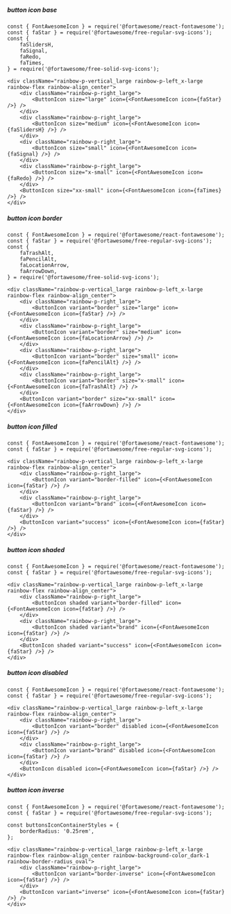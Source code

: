 ##### button icon base

    const { FontAwesomeIcon } = require('@fortawesome/react-fontawesome');
    const { faStar } = require('@fortawesome/free-regular-svg-icons');
    const {
        faSlidersH,
        faSignal,
        faRedo,
        faTimes,
    } = require('@fortawesome/free-solid-svg-icons');

    <div className="rainbow-p-vertical_large rainbow-p-left_x-large rainbow-flex rainbow-align_center">
        <div className="rainbow-p-right_large">
            <ButtonIcon size="large" icon={<FontAwesomeIcon icon={faStar} />} />
        </div>
        <div className="rainbow-p-right_large">
            <ButtonIcon size="medium" icon={<FontAwesomeIcon icon={faSlidersH} />} />
        </div>
        <div className="rainbow-p-right_large">
            <ButtonIcon size="small" icon={<FontAwesomeIcon icon={faSignal} />} />
        </div>
        <div className="rainbow-p-right_large">
            <ButtonIcon size="x-small" icon={<FontAwesomeIcon icon={faRedo} />} />
        </div>
        <ButtonIcon size="xx-small" icon={<FontAwesomeIcon icon={faTimes} />} />
    </div>


##### button icon border
    const { FontAwesomeIcon } = require('@fortawesome/react-fontawesome');
    const { faStar } = require('@fortawesome/free-regular-svg-icons');
    const {
        faTrashAlt,
        faPencilAlt,
        faLocationArrow,
        faArrowDown,
    } = require('@fortawesome/free-solid-svg-icons');

    <div className="rainbow-p-vertical_large rainbow-p-left_x-large rainbow-flex rainbow-align_center">
        <div className="rainbow-p-right_large">
            <ButtonIcon variant="border" size="large" icon={<FontAwesomeIcon icon={faStar} />} />
        </div>
        <div className="rainbow-p-right_large">
            <ButtonIcon variant="border" size="medium" icon={<FontAwesomeIcon icon={faLocationArrow} />} />
        </div>
        <div className="rainbow-p-right_large">
            <ButtonIcon variant="border" size="small" icon={<FontAwesomeIcon icon={faPencilAlt} />} />
        </div>
        <div className="rainbow-p-right_large">
            <ButtonIcon variant="border" size="x-small" icon={<FontAwesomeIcon icon={faTrashAlt} />} />
        </div>
        <ButtonIcon variant="border" size="xx-small" icon={<FontAwesomeIcon icon={faArrowDown} />} />
    </div>


##### button icon filled

    const { FontAwesomeIcon } = require('@fortawesome/react-fontawesome');
    const { faStar } = require('@fortawesome/free-regular-svg-icons');

    <div className="rainbow-p-vertical_large rainbow-p-left_x-large rainbow-flex rainbow-align_center">
        <div className="rainbow-p-right_large">
            <ButtonIcon variant="border-filled" icon={<FontAwesomeIcon icon={faStar} />} />
        </div>
        <div className="rainbow-p-right_large">
            <ButtonIcon variant="brand" icon={<FontAwesomeIcon icon={faStar} />} />
        </div>
        <ButtonIcon variant="success" icon={<FontAwesomeIcon icon={faStar} />} />
    </div>

##### button icon shaded

    const { FontAwesomeIcon } = require('@fortawesome/react-fontawesome');
    const { faStar } = require('@fortawesome/free-regular-svg-icons');

    <div className="rainbow-p-vertical_large rainbow-p-left_x-large rainbow-flex rainbow-align_center">
        <div className="rainbow-p-right_large">
            <ButtonIcon shaded variant="border-filled" icon={<FontAwesomeIcon icon={faStar} />} />
        </div>
        <div className="rainbow-p-right_large">
            <ButtonIcon shaded variant="brand" icon={<FontAwesomeIcon icon={faStar} />} />
        </div>
        <ButtonIcon shaded variant="success" icon={<FontAwesomeIcon icon={faStar} />} />
    </div>


##### button icon disabled

    const { FontAwesomeIcon } = require('@fortawesome/react-fontawesome');
    const { faStar } = require('@fortawesome/free-regular-svg-icons');

    <div className="rainbow-p-vertical_large rainbow-p-left_x-large rainbow-flex rainbow-align_center">
        <div className="rainbow-p-right_large">
            <ButtonIcon variant="border" disabled icon={<FontAwesomeIcon icon={faStar} />} />
        </div>
        <div className="rainbow-p-right_large">
            <ButtonIcon variant="brand" disabled icon={<FontAwesomeIcon icon={faStar} />} />
        </div>
        <ButtonIcon disabled icon={<FontAwesomeIcon icon={faStar} />} />
    </div>


##### button icon inverse

    const { FontAwesomeIcon } = require('@fortawesome/react-fontawesome');
    const { faStar } = require('@fortawesome/free-regular-svg-icons');

    const buttonsIconContainerStyles = {
        borderRadius: '0.25rem',
    };

    <div className="rainbow-p-vertical_large rainbow-p-left_x-large rainbow-flex rainbow-align_center rainbow-background-color_dark-1 rainbow-border-radius_oval">
        <div className="rainbow-p-right_large">
            <ButtonIcon variant="border-inverse" icon={<FontAwesomeIcon icon={faStar} />} />
        </div>
        <ButtonIcon variant="inverse" icon={<FontAwesomeIcon icon={faStar} />} />
    </div>
